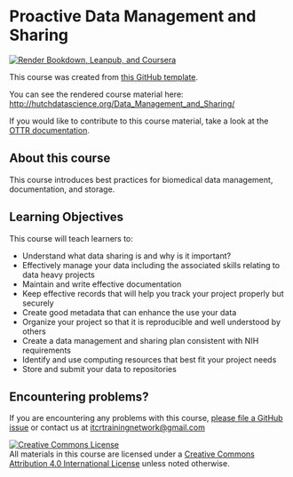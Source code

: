 # Proactive Data Management and Sharing

[![Render Bookdown, Leanpub, and Coursera](https://github.com/fhdsl/Proactive_Data_Management_and_Sharing/actions/workflows/render-all.yml/badge.svg)](https://github.com/fhdsl/Proactive_Data_Management_and_Sharing/actions/workflows/render-all.yml)

This course was created from [this GitHub template](https://github.com/jhudsl/OTTR_Template).

You can see the rendered course material here: http://hutchdatascience.org/Data_Management_and_Sharing/

If you would like to contribute to this course material, take a look at the [OTTR documentation](https://www.ottrproject.org/).

## About this course

This course introduces best practices for biomedical data management, documentation, and storage.

## Learning Objectives

This course will teach learners to:  

- Understand what data sharing is and why is it important?
- Effectively manage your data including the associated skills relating to data heavy projects
- Maintain and write effective documentation
- Keep effective records that will help you track your project properly but securely
- Create good metadata that can enhance the use your data
- Organize your project so that it is reproducible and well understood by others
- Create a data management and sharing plan consistent with NIH requirements
- Identify and use computing resources that best fit your project needs
- Store and submit your data to repositories

## Encountering problems?

If you are encountering any problems with this course, [please file a GitHub issue](https://github.com/fhdsl/Data_Management_and_Sharing/issues) or contact us at itcrtrainingnetwork@gmail.com

<a rel="license" href="http://creativecommons.org/licenses/by/4.0/"><img alt="Creative Commons License" style="border-width:0" src="https://i.creativecommons.org/l/by/4.0/88x31.png" /></a><br />All materials in this course are licensed under a <a rel="license" href="http://creativecommons.org/licenses/by/4.0/">Creative Commons Attribution 4.0 International License</a> unless noted otherwise.
